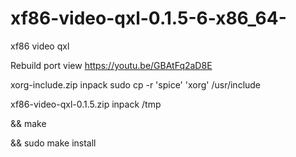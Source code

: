 # xf86-video-qxl-0.1.5-6-x86_64-
xf86 video qxl

Rebuild port view https://youtu.be/GBAtFq2aD8E

xorg-include.zip inpack sudo cp -r  'spice' 'xorg' /usr/include

xf86-video-qxl-0.1.5.zip inpack /tmp

&& make

&& sudo make install

